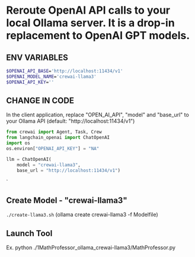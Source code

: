 # Reroute OpenAI API calls to your local Ollama server. It is a drop-in replacement to OpenAI GPT models. 

## ENV VARIABLES
```sh
$OPENAI_API_BASE='http://localhost:11434/v1'
$OPENAI_MODEL_NAME='crewai-llama3'  
$OPENAI_API_KEY=''
```

## CHANGE IN CODE

In the client application, replace "OPEN_AI_API", "model" and "base_url" to your Ollama API (default: "http://localhost:11434/v1")

```py
from crewai import Agent, Task, Crew
from langchain_openai import ChatOpenAI
import os
os.environ["OPENAI_API_KEY"] = "NA"

llm = ChatOpenAI(
    model = "crewai-llama3",
    base_url = "http://localhost:11434/v1")
```
`
## Create Model - "crewai-llama3"

`./create-llama3.sh`
(ollama create crewai-llama3 -f Modelfile)

## Launch Tool

Ex. python ./1MathProfessor_ollama_crewai-llama3/MathProfessor.py
